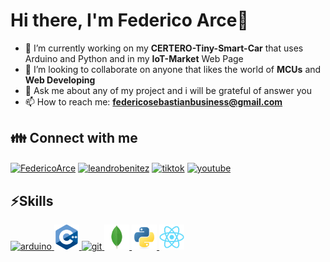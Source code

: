 # Hi there, I'm Federico Arce👋

- 🔭 I’m currently working on my **CERTERO-Tiny-Smart-Car** that uses Arduino and Python and in my **IoT-Market** Web Page
- 👯 I’m looking to collaborate on anyone that likes the world of **MCUs** and **Web Developing**
- 💬 Ask me about any of my project and i will be grateful of answer you
- 📫 How to reach me: **federicosebastianbusiness@gmail.com**

## 👪 Connect with me
<p align="left">
<a href="https://www.linkedin.com/in/federico-arce-32166123a/" target="blank"><img align="center" src="https://raw.githubusercontent.com/rahuldkjain/github-profile-readme-generator/master/src/images/icons/Social/linked-in-alt.svg" alt="FedericoArce" height="30" width="40" /></a>
<a href="https://www.instagram.com/fedesebaw/" target="blank"><img align="center" src="https://seeklogo.com/images/I/instagram-new-2016-logo-D9D42A0AD4-seeklogo.com.png" alt="leandrobenitez" height="40" width="40" /></a>
<a href="https://www.tiktok.com/@fedesebaw" target="blank"><img align="center" src="https://seeklogo.com/images/T/tiktok-app-icon-logo-0F5AD7AE01-seeklogo.com.png" alt="tiktok" height="40" width="40" /></a>
<a href="https://www.youtube.com/@fedesebaw" target="blank"><img align="center" src="https://seeklogo.com/images/Y/youtube-icon-logo-521820CDD7-seeklogo.com.png" alt="youtube" height="30" width="40" /></a>
</p>

## ⚡Skills

<p align="left"> 
<a href="https://www.arduino.cc/" target="_blank" rel="noreferrer"> <img src="https://cdn.worldvectorlogo.com/logos/arduino-1.svg" alt="arduino" width="40" height="40"/> </a> 
<a href="https://www.w3schools.com/cpp/" target="_blank" rel="noreferrer"> <img src="https://raw.githubusercontent.com/devicons/devicon/master/icons/cplusplus/cplusplus-original.svg" alt="cplusplus" width="40" height="40"/> </a> 
<a href="https://git-scm.com/" target="_blank" rel="noreferrer"> <img src="https://www.vectorlogo.zone/logos/git-scm/git-scm-icon.svg" alt="git" width="40" height="40"/> </a> 
<a href="https://www.linux.org/" target="_blank" rel="noreferrer"> <img src="https://raw.githubusercontent.com/devicons/devicon/master/icons/mongodb/mongodb-original.svg" alt="mongodb" width="40" height="40"/> </a> 
<a href="https://www.python.org" target="_blank" rel="noreferrer"> <img src="https://raw.githubusercontent.com/devicons/devicon/master/icons/python/python-original.svg" alt="python" width="40" height="40"/> </a> 
<a href="https://react.dev" target="_blank" rel="noreferrer"> <img src="https://raw.githubusercontent.com/devicons/devicon/master/icons/react/react-original.svg" alt="python" width="40" height="40"/> </a> 
</p>
